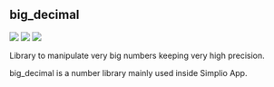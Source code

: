 ## big_decimal

[![](https://img.shields.io/github/license/ciripel/big_decimal)]() [![](https://img.shields.io/github/issues/ciripel/big_decimal)](https://github.com/ciripel/big_decimal/issues) [![](https://img.shields.io/github/issues-closed/ciripel/big_decimal)](https://github.com/ciripel/big_decimal/issues)

Library to manipulate very big numbers keeping very high precision.

big_decimal is a number library mainly used inside Simplio App.